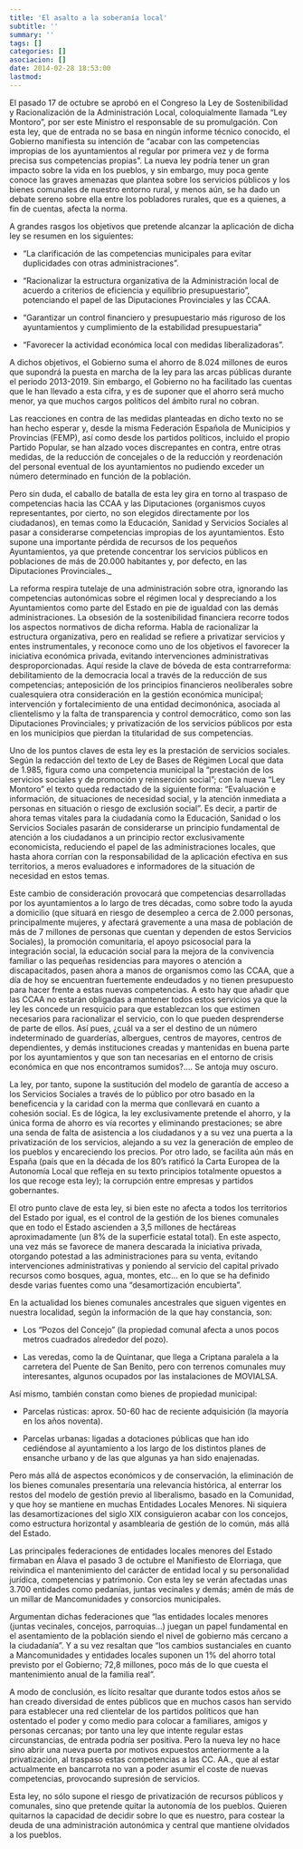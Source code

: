 ```yaml
---
title: 'El asalto a la soberanía local'
subtitle: ''
summary: ''
tags: []
categories: []
asociacion: []
date: 2014-02-28 18:53:00
lastmod:
---
```


El pasado 17 de octubre se aprobó en el Congreso la Ley de Sostenibilidad y Racionalización de la Administración Local, coloquialmente llamada “Ley Montoro”, por ser este Ministro el responsable de su promulgación. Con esta ley, que de entrada no se basa en ningún informe técnico conocido, el Gobierno manifiesta su intención de “acabar con las competencias impropias de los ayuntamientos al regular por primera vez y de forma precisa sus competencias propias”. La nueva ley podría tener un gran impacto sobre la vida en los pueblos, y sin embargo, muy poca gente conoce las graves amenazas que plantea sobre los servicios públicos y los bienes comunales de nuestro entorno rural, y menos aún, se ha dado un debate sereno sobre ella entre los pobladores rurales, que es a quienes, a fin de cuentas, afecta la norma. 

A grandes rasgos los objetivos que pretende alcanzar la aplicación de dicha ley se resumen en los siguientes:

-   “La clarificación de las competencias municipales para evitar duplicidades con otras administraciones”.

-   “Racionalizar la estructura organizativa de la Administración local de acuerdo a criterios de eficiencia y equilibrio presupuestario”, potenciando el papel de las Diputaciones Provinciales y las CCAA.

-  “Garantizar un control financiero y presupuestario más riguroso de los ayuntamientos y cumplimiento de la estabilidad presupuestaria”

-  “Favorecer la actividad económica local con medidas liberalizadoras”.

A dichos objetivos, el Gobierno suma el ahorro de 8.024 millones de euros que supondrá la puesta en marcha de la ley para las arcas públicas durante el periodo 2013-2019. Sin embargo, el Gobierno no ha facilitado las cuentas que le han llevado a esta cifra, y es de suponer que el ahorro será mucho menor, ya que muchos cargos políticos del ámbito rural no cobran.

Las reacciones en contra de las medidas planteadas en dicho texto no se han hecho esperar y, desde la misma Federación Española de Municipios y Provincias (FEMP), así como desde los partidos políticos, incluido el propio Partido Popular, se han alzado voces discrepantes en contra, entre otras medidas, de la reducción de concejales o de la reducción y reordenación del personal eventual de los ayuntamientos no pudiendo exceder un número determinado en función de la población.

Pero sin duda, el caballo de batalla de esta ley gira en torno al traspaso de competencias hacia las CCAA y las Diputaciones (organismos cuyos representantes, por cierto, no son elegidos directamente por los ciudadanos), en temas como la Educación, Sanidad y Servicios Sociales al pasar a considerarse competencias impropias de los ayuntamientos. Esto supone una importante pérdida de recursos de los pequeños Ayuntamientos, ya que pretende concentrar los servicios públicos en poblaciones de más de 20.000 habitantes y, por defecto, en las Diputaciones Provinciales._

La reforma respira tutelaje de una administración sobre otra, ignorando las competencias autonómicas sobre el régimen local y despreciando a los Ayuntamientos como parte del Estado en pie de igualdad con las demás administraciones. La obsesión de la sostenibilidad financiera recorre todos los aspectos normativos de dicha reforma. Habla de racionalizar la estructura organizativa, pero en realidad se refiere a privatizar servicios y entes instrumentales, y reconoce como uno de los objetivos el favorecer la iniciativa económica privada, evitando intervenciones administrativas desproporcionadas. Aquí reside la clave de bóveda de esta contrarreforma: debilitamiento de la democracia local a través de la reducción de sus competencias; anteposición de los principios financieros neoliberales sobre cualesquiera otra consideración en la gestión económica municipal; intervención y fortalecimiento de una entidad decimonónica, asociada al clientelismo y la falta de transparencia y control democrático, como son las Diputaciones Provinciales; y privatización de los servicios públicos por esta en los municipios que pierdan la titularidad de sus competencias. 

Uno de los puntos claves de esta ley es la prestación de servicios sociales. Según la redacción del texto de Ley de Bases de Régimen Local que data de 1.985, figura como una competencia municipal la “prestación de los servicios sociales y de promoción y reinserción social”; con la nueva “Ley Montoro” el texto queda redactado de la siguiente forma: “Evaluación e información, de situaciones de necesidad social, y la atención inmediata a personas en situación o riesgo de exclusión social”. Es decir, a partir de ahora temas vitales para la ciudadanía como la Educación, Sanidad o los Servicios Sociales pasarán de considerarse un principio fundamental de atención a los ciudadanos a un principio rector exclusivamente economicista, reduciendo el papel de las administraciones locales, que hasta ahora corrían con la responsabilidad de la aplicación efectiva en sus territorios, a meros evaluadores e informadores de la situación de necesidad en estos temas.

Este cambio de consideración provocará que competencias desarrolladas por los ayuntamientos a lo largo de tres décadas, como sobre todo la ayuda a domicilio (que situará en riesgo de desempleo a cerca de 2.000 personas, principalmente mujeres, y afectará gravemente a una masa de población de más de 7 millones de personas que cuentan y dependen de estos Servicios Sociales), la promoción comunitaria, el apoyo psicosocial para la integración social, la educación social para la mejora de la convivencia familiar o las pequeñas residencias para mayores o atención a discapacitados, pasen ahora a manos de organismos como las CCAA, que a día de hoy se encuentran fuertemente endeudados y no tienen presupuesto para hacer frente a estas nuevas competencias. A esto hay que añadir que las CCAA no estarán obligadas a mantener todos estos servicios ya que la ley les concede un resquicio para que establezcan los que estimen necesarios para racionalizar el servicio, con lo que pueden desprenderse de parte de ellos. Así pues, ¿cuál va a ser el destino de un número indeterminado de guarderías, albergues, centros de mayores,  centros de dependientes, y demás instituciones creadas y mantenidas en buena parte por los ayuntamientos y que son tan necesarias en el entorno de crisis económica en que nos encontramos sumidos?.... Se antoja muy oscuro.

La ley, por tanto, supone la sustitución del modelo de garantía de acceso a los Servicios Sociales a través de lo público por otro basado en la beneficencia y la caridad con la merma que conllevará en cuanto a cohesión social. Es de lógica, la ley exclusivamente pretende el ahorro, y la única forma de ahorro es vía recortes y eliminando prestaciones; se abre una senda de falta de asistencia a los ciudadanos y a su vez una puerta a la privatización de los servicios, alejando a su vez la generación de empleo de los pueblos y encareciendo los precios. Por otro lado, se facilita aún más en España (país que en la década de los 80’s ratificó la Carta Europea de la Autonomía Local que refleja en su texto principios totalmente opuestos a los que recoge esta ley); la corrupción entre empresas y partidos gobernantes.

El otro punto clave de esta ley, si bien este no afecta a todos los territorios del Estado por igual, es el control de la gestión de los  bienes comunales que en todo el Estado ascienden a 3,5 millones de hectáreas aproximadamente (un 8% de la superficie estatal total). En este aspecto, una vez más se favorece de manera descarada la iniciativa privada, otorgando potestad a las administraciones para su venta, evitando intervenciones administrativas y poniendo al servicio del capital privado recursos como bosques, agua, montes, etc… en lo que se ha definido desde varias fuentes como una “desamortización encubierta”.

En la actualidad los bienes comunales ancestrales que siguen vigentes en nuestra localidad, según la información de la que hay constancia, son:

- Los “Pozos del Concejo” (la propiedad comunal afecta a unos pocos metros     cuadrados alrededor del pozo).

- Las veredas, como la de Quintanar, que llega a Criptana paralela a la carretera del Puente de San Benito, pero con terrenos comunales muy interesantes, algunos ocupados por las instalaciones de MOVIALSA.

Así mismo, también constan como bienes de propiedad municipal:

- Parcelas rústicas: aprox. 50-60 hac de reciente adquisición (la mayoría en los años noventa).

- Parcelas urbanas: ligadas a dotaciones públicas que han ido cediéndose al ayuntamiento a los largo de los distintos planes de ensanche urbano y de las que algunas ya han sido enajenadas.

Pero más allá de aspectos económicos y de conservación, la eliminación de los bienes comunales presentaría una relevancia histórica, al enterrar los restos del modelo de gestión previo al liberalismo, basado en la Comunidad, y que hoy se mantiene en muchas Entidades Locales Menores. Ni siquiera las desamortizaciones del siglo XIX consiguieron acabar con los concejos, como estructura horizontal y asamblearia de gestión de lo común, más allá del Estado. 

Las principales federaciones de entidades locales menores del Estado firmaban en Álava el pasado 3 de octubre el Manifiesto de Elorriaga, que reivindica el mantenimiento del carácter de entidad local y su personalidad jurídica, competencias y patrimonio. Con esta ley se verán afectadas unas 3.700 entidades como pedanías, juntas vecinales y demás; amén de más de un millar de Mancomunidades y consorcios municipales. 

Argumentan dichas federaciones que “las entidades locales menores (juntas vecinales, concejos, parroquias…) juegan un papel fundamental en el asentamiento de la población siendo el nivel de gobierno más cercano a la ciudadanía”. Y a su vez resaltan que “los cambios sustanciales en cuanto a Mancomunidades y entidades locales suponen un 1% del ahorro total previsto por el Gobierno; 72,8 millones, poco más de lo que cuesta el mantenimiento anual de la familia real”. 

A modo de conclusión, es lícito resaltar que durante todos estos años se han creado diversidad de entes públicos que en muchos casos han servido para establecer una red clientelar de los partidos políticos que han ostentado el poder y como medio para colocar a familiares, amigos y personas cercanas; por tanto una ley que intente regular estas circunstancias, de entrada podría ser positiva. Pero la nueva ley no hace sino abrir una nueva puerta por motivos expuestos anteriormente a la privatización, al  traspaso estas competencias a las CC. AA., que al estar actualmente en bancarrota no van a poder asumir el coste de nuevas competencias, provocando supresión de servicios.

Esta ley, no sólo supone el riesgo de privatización de recursos públicos y comunales, sino que pretende quitar la autonomía de los pueblos. Quieren quitarnos la capacidad de decidir sobre lo que es nuestro, para costear la deuda de una administración autonómica y central que mantiene olvidados a los pueblos.

